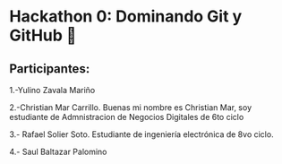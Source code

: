 # Hackathon 0: Dominando Git y GitHub 🚀

## Participantes:

1.-Yulino Zavala Mariño

2.-Christian Mar Carrillo. Buenas mi nombre es Christian Mar, soy estudiante de Admnistracion de Negocios Digitales de 6to ciclo

3.- Rafael Solier Soto. Estudiante de ingeniería electrónica de 8vo ciclo.

4.- Saul Baltazar Palomino 